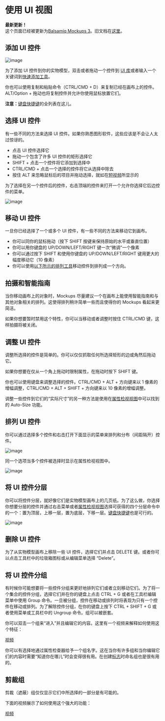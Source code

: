 # 使用 UI 视图

**最新更新！**  
这个页面已经被更新为[Balsamiq Mockups 3](https://balsamiq.com/products/mockups/)。旧文档在[这里](http://media.balsamiq.com/files/Balsamiq_Mockups_v1-v2_Docs.pdf)。

## 添加 UI 控件

![image](images/uilibrary.png)

为了添加 UI 控件到你的实物模型，双击或者拖动一个控件到 [UI 库](http://support.balsamiq.com/customer/portal/articles/109151#uilibrary)或者输入一个关键词到[快速添加工具](http://support.balsamiq.com/customer/portal/articles/109151#quickadd)。

你也可以使用复制和粘贴命令（CTRL/CMD + D）来复制已经在画布上的控件。ALT/Option + 拖动也将复制控件并允许你使用鼠标放置它们。

**注意：**[键盘快捷键](http://support.balsamiq.com/customer/portal/articles/110445)的全列表在这儿。

## 选择 UI 控件

有一些不同的方法来选择 UI 控件。如果你熟悉图形软件，这些应该是不会让人太过惊讶的。

- 点击 UI 控件选择它
- 拖动一个包含了许多 UI 控件的矩形选择它
- SHIFT + 点击一个控件将它添加到选择中
- CTRL/CMD + 点击一个选择的控件将它从选择中除去
- 按住 ALT 来忽略鼠标后的项目并拖动选择，就如在[短视频](http://www.youtube.com/watch?v=JOpaRBbwqNg)所显示的

为了选择在另一个控件后的控件，右击顶端的控件来打开一个允许你选择它后边控件的菜单。

![image](images/select_from_layers.png)

## 移动 UI 控件

一旦你已经选择了一个或多个 UI 控件，有一些不同的方法来移动它到画布。

- 你可以同你的鼠标拖动（按下 SHIFT 按键来保持原始的水平或垂直位置）
- 你可以用你键盘的 UP/DOWN/LEFT/RIGHT 键一次“微调”一个像素
- 你可以通过按下 SHIFT 和使用你键盘的 UP/DOWN/LEFT/RIGHT 键用更大的幅度移动它（10 像素）
- 你可以使用[以下所示的排列工具](http://support.balsamiq.com/customer/portal/articles/110078#aligninguicontrols)移动控件到排列成一个方向。

## 拍摄和智能指南

当你移动画布上的对象时，Mockups 尽量建议一个在画布上能使用智能指南和与其他对象相关的排列。这使得排列稍许简单一些而且使得你的 Mockups 看起来更简洁。

如果你想要暂时禁用这个特性，你可以当移动或者调整时按住 CTRL/CMD 键，这样拍摄将被关闭。

## 调整 UI 控件

调整所选择的控件是简单的。你可以仅仅抓取任何所选择矩形的边或角然后拖动它。

如果你想要在仅从一个角上拖动时限制属性，在拖动时按下 SHIFT 键。

你也可以使用键盘来调整选择的控件。CTRL/CMD + ALT + 方向键来以 1 像素的增幅调整，CTRL/CMD + ALT + SHIFT + 方向键来以 10 像素的增幅调整。

调整一些控件到它们的“实际尺寸”的另一种方法是使用在[属性检视视图](http://support.balsamiq.com/customer/portal/articles/110114)中可以找到的 Auto-Size 功能。

## 排列 UI 控件

你可以通过选择多个控件和右击打开下面显示的菜单来排列和分布（间距隔开）控件。

![image](images/aligning-controls-contextmenu.png)

同一个选项当多个控件被选择时显示在属性检视视图中。

![image](images/aligning-controls-inspector.png)

## 将 UI 控件分层

你可以将控件分层，就好像它们是实物模型画布上的几页纸。为了这么做，你选择你想要分层的控件并通过右击菜单或者[属性检视视图](http://support.balsamiq.com/customer/portal/articles/110114)选择可获得的四个分层命令中的一个：置为顶层，上移一层，置为底层，下移一层。[键盘快捷键](http://support.balsamiq.com/customer/portal/articles/110445)也是可行的。

![image](images/layering-controls.png)

## 删除 UI 控件

为了从实物模型画布上移除一些 UI 控件，选择它们并点击 DELETE 键。或者你可以点击工具栏中的垃圾箱图标或从编辑菜单选择 “Delete”。

## 将 UI 控件分组

有时候你可能想要将一些控件分组来更好地排列它们或者立刻移动它们。为了将一个集合的控件分组，选择它们并在你的键盘上点击 CTRL + G 或者在工具栏编辑菜单中使用 Group 命令。一旦被分组，控件在移动或排列时将表现为只有一个控件在移动或排列。为了解除控件分组，在你的键盘上按下 CTRL + SHIFT + G 或者使用菜单或工具栏中的 Ungroup 命令。组可以被嵌套。

你可以双击一个组来“进入”并且编辑它的内容。这里有一个视频来解释如何使用这个特征：

[视频](https://youtu.be/OgX27oUrkLY)

你可以有选择地通过属性检查器给予一个组名字。这在当你有许多组和当你编辑它们的内容时需要“知道你在哪儿”时会变得很有用。在创建[标志](http://support.balsamiq.com/customer/portal/articles/110439)时命名组也是很有用的。

## 剪裁组

剪裁（遮蔽）组仅仅显示它们中所选择的一部分是有可能的。

下面的视频展示了如何使用这个强大的功能：

[视频](https://youtu.be/GOnCNNHhfGc)
